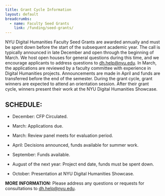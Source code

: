 ```yaml
---
title: Grant Cycle Information
layout: default
breadcrumbs:
  - name: Faculty Seed Grants
    link: /funding/seed-grants/
---
```


NYU Digital Humanities Faculty Seed Grants are awarded annually and must be spent down before the start of the subsequent academic year. The call is typically announced in late December and open through the beginning of March. We host open houses for general questions during this time, and we encourage applicants to address questions to dh.help@nyu.edu. In March, the applications are reviewed by a faculty committee with experience in Digital Humanities projects. Announcements are made in April and funds are transferred before the end of the semester. During the grant cycle, grant winners are expected to attend an orientation session. After their grant cycle, winners present their work at the NYU Digital Humanities Showcase.


## SCHEDULE:

* December: CFP Circulated.

* March: Applications due.

* March: Review panel meets for evaluation period.

* April: Decisions announced, funds available for summer work.

* September: Funds available.

* August of the next year: Project end date, funds must be spent down.

* October: Presentation at NYU Digital Humanities Showcase.


**MORE INFORMATION:** Please address any questions or requests for consultations to dh.help@nyu.edu.
